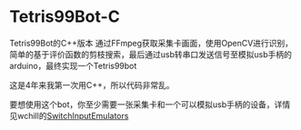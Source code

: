 # Tetris99Bot-C
Tetris99Bot的C++版本
通过FFmpeg获取采集卡画面，使用OpenCV进行识别，简单的基于评价函数的剪枝搜索，最后通过usb转串口发送信号至模拟usb手柄的arduino，最终实现一个Tetris99bot

这是4年来我第一次用C++，所以代码非常乱。

要想使用这个bot，你至少需要一张采集卡和一个可以模拟usb手柄的设备，详情见wchill的[SwitchInputEmulators](https://github.com/wchill/SwitchInputEmulators)
